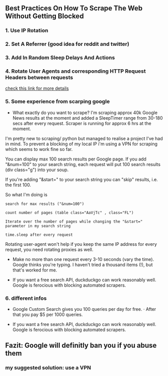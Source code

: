 ## Best Practices On How To Scrape The Web Without Getting Blocked
### 1. Use IP Rotation
### 2. Set A Referrer (good idea for reddit and twitter)
### 3. Add In Random Sleep Delays And Actions
### 4. Rotate User Agents and corresponding HTTP Request Headers between requests
[check this link for more details](https://www.scrapehero.com/how-to-prevent-getting-blacklisted-while-scraping/)

### 5. Some experience from scarping google
- What exactly do you want to scrape? I'm scraping approx 40k Google News results at the moment and added a SleepTimer range from 30-180 secs after every request. Scraper is running for approx 6 hrs at the moment.

I'm pretty new to scraping/ python but managed to realise a project I've had in mind. To prevent a blocking of my local IP i'm using a VPN for scraping which seems to work fine so far.

You can display max 100 search results per Google page. If you add "&num=100" to your search string, each request will put 100 search results (div class="g") into your soup.

If you're adding "&start=" to your search string you can "skip" results, i.e. the first 100.

So what I'm doing is

    search for max results ("&num=100")

    count number of pages (table class="AaVjTc" , class="FL")

    Iterate over the number of pages while changing the "&start=" parameter in my search string

    time.sleep after every request
Rotating user-agent won't help if you keep the same IP address for every request, you need rotating proxies as well.

- Make no more than one request every 3-10 seconds (vary the time). Google thinks you're typing. I haven't tried a thousand items (!), but that's worked for me.

- If you want a free search API, duckduckgo can work reasonably well. Google is ferocious with blocking automated scrapers.
### 6. different infos
- Google Custom Search gives you 100 queries per day for free. · After that you pay $5 per 1000 queries.

- If you want a free search API, duckduckgo can work reasonably well. Google is ferocious with blocking automated scrapers.
## Fazit: Google will definitly ban you if you abuse them
### my suggested solution: use a VPN


